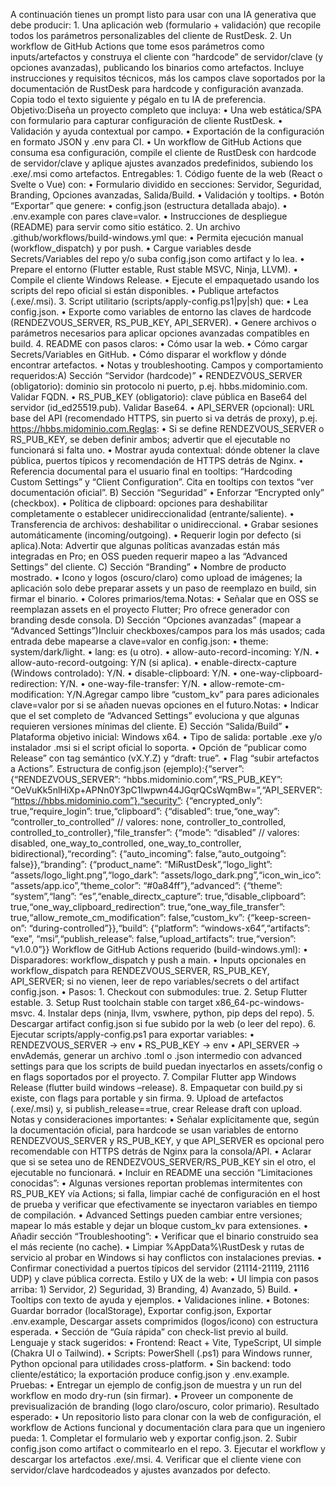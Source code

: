 A continuación tienes un prompt listo para usar con una IA generativa que debe producir:
	1.	Una aplicación web (formulario + validación) que recopile todos los parámetros personalizables del cliente de RustDesk.
	2.	Un workflow de GitHub Actions que tome esos parámetros como inputs/artefactos y construya el cliente con “hardcode” de servidor/clave (y opciones avanzadas), publicando los binarios como artefactos.
Incluye instrucciones y requisitos técnicos, más los campos clave soportados por la documentación de RustDesk para hardcode y configuración avanzada.
Copia todo el texto siguiente y pégalo en tu IA de preferencia.
Objetivo:Diseña un proyecto completo que incluya:
	•	Una web estática/SPA con formulario para capturar configuración de cliente RustDesk.
	•	Validación y ayuda contextual por campo.
	•	Exportación de la configuración en formato JSON y .env para CI.
	•	Un workflow de GitHub Actions que consuma esa configuración, compile el cliente de RustDesk con hardcode de servidor/clave y aplique ajustes avanzados predefinidos, subiendo los .exe/.msi como artefactos.
Entregables:
	1.	Código fuente de la web (React o Svelte o Vue) con:
	•	Formulario dividido en secciones: Servidor, Seguridad, Branding, Opciones avanzadas, Salida/Build.
	•	Validación y tooltips.
	•	Botón “Exportar” que genere:
	•	config.json (estructura detallada abajo).
	•	.env.example con pares clave=valor.
	•	Instrucciones de despliegue (README) para servir como sitio estático.
	2.	Un archivo .github/workflows/build-windows.yml que:
	•	Permita ejecución manual (workflow_dispatch) y por push.
	•	Cargue variables desde Secrets/Variables del repo y/o suba config.json como artifact y lo lea.
	•	Prepare el entorno (Flutter estable, Rust stable MSVC, Ninja, LLVM).
	•	Compile el cliente Windows Release.
	•	Ejecute el empaquetado usando los scripts del repo oficial si están disponibles.
	•	Publique artefactos (.exe/.msi).
	3.	Script utilitario (scripts/apply-config.ps1|py|sh) que:
	•	Lea config.json.
	•	Exporte como variables de entorno las claves de hardcode (RENDEZVOUS_SERVER, RS_PUB_KEY, API_SERVER).
	•	Genere archivos o parámetros necesarios para aplicar opciones avanzadas compatibles en build.
	4.	README con pasos claros:
	•	Cómo usar la web.
	•	Cómo cargar Secrets/Variables en GitHub.
	•	Cómo disparar el workflow y dónde encontrar artefactos.
	•	Notas y troubleshooting.
Campos y comportamiento requeridos:A) Sección “Servidor (hardcode)”
	•	RENDEZVOUS_SERVER (obligatorio): dominio sin protocolo ni puerto, p.ej. hbbs.midominio.com. Validar FQDN.
	•	RS_PUB_KEY (obligatorio): clave pública en Base64 del servidor (id_ed25519.pub). Validar Base64.
	•	API_SERVER (opcional): URL base del API (recomendado HTTPS, sin puerto si va detrás de proxy), p.ej. https://hbbs.midominio.com.Reglas:
	•	Si se define RENDEZVOUS_SERVER o RS_PUB_KEY, se deben definir ambos; advertir que el ejecutable no funcionará si falta uno.
	•	Mostrar ayuda contextual: dónde obtener la clave pública, puertos típicos y recomendación de HTTPS detrás de Nginx.
	•	Referencia documental para el usuario final en tooltips: “Hardcoding Custom Settings” y “Client Configuration”. Cita en tooltips con textos “ver documentación oficial”.
B) Sección “Seguridad”
	•	Enforzar “Encrypted only” (checkbox).
	•	Política de clipboard: opciones para deshabilitar completamente o establecer unidireccionalidad (entrante/saliente).
	•	Transferencia de archivos: deshabilitar o unidireccional.
	•	Grabar sesiones automáticamente (incoming/outgoing).
	•	Requerir login por defecto (si aplica).Nota: Advertir que algunas políticas avanzadas están más integradas en Pro; en OSS pueden requerir mapeo a las “Advanced Settings” del cliente.
C) Sección “Branding”
	•	Nombre de producto mostrado.
	•	Icono y logos (oscuro/claro) como upload de imágenes; la aplicación solo debe preparar assets y un paso de reemplazo en build, sin firmar el binario.
	•	Colores primarios/tema.Notas:
	•	Señalar que en OSS se reemplazan assets en el proyecto Flutter; Pro ofrece generador con branding desde consola.
D) Sección “Opciones avanzadas” (mapear a “Advanced Settings”)Incluir checkboxes/campos para los más usados; cada entrada debe mapearse a clave=valor en config.json:
	•	theme: system/dark/light.
	•	lang: es (u otro).
	•	allow-auto-record-incoming: Y/N.
	•	allow-auto-record-outgoing: Y/N (si aplica).
	•	enable-directx-capture (Windows controlado): Y/N.
	•	disable-clipboard: Y/N.
	•	one-way-clipboard-redirection: Y/N.
	•	one-way-file-transfer: Y/N.
	•	allow-remote-cm-modification: Y/N.Agregar campo libre “custom_kv” para pares adicionales clave=valor por si se añaden nuevas opciones en el futuro.Notas:
	•	Indicar que el set completo de “Advanced Settings” evoluciona y que algunas requieren versiones mínimas del cliente.
E) Sección “Salida/Build”
	•	Plataforma objetivo inicial: Windows x64.
	•	Tipo de salida: portable .exe y/o instalador .msi si el script oficial lo soporta.
	•	Opción de “publicar como Release” con tag semántico (vX.Y.Z) y “draft: true”.
	•	Flag “subir artefactos a Actions”.
Estructura de config.json (ejemplo):{“server”: {“RENDEZVOUS_SERVER”: “hbbs.midominio.com”,“RS_PUB_KEY”: “OeVuKk5nlHiXp+APNn0Y3pC1Iwpwn44JGqrQCsWqmBw=”,“API_SERVER”: “https://hbbs.midominio.com”},“security”: {“encrypted_only”: true,“require_login”: true,“clipboard”: {“disabled”: true,“one_way”: “controller_to_controlled” // valores: none, controller_to_controlled, controlled_to_controller},“file_transfer”: {“mode”: “disabled” // valores: disabled, one_way_to_controlled, one_way_to_controller, bidirectional},“recording”: {“auto_incoming”: false,“auto_outgoing”: false}},“branding”: {“product_name”: “MiRustDesk”,“logo_light”: “assets/logo_light.png”,“logo_dark”: “assets/logo_dark.png”,“icon_win_ico”: “assets/app.ico”,“theme_color”: “#0a84ff”},“advanced”: {“theme”: “system”,“lang”: “es”,“enable_directx_capture”: true,“disable_clipboard”: true,“one_way_clipboard_redirection”: true,“one_way_file_transfer”: true,“allow_remote_cm_modification”: false,“custom_kv”: {“keep-screen-on”: “during-controlled”}},“build”: {“platform”: “windows-x64”,“artifacts”: “exe”, “msi”,“publish_release”: false,“upload_artifacts”: true,“version”: “v1.0.0”}}
Workflow de GitHub Actions requerido (build-windows.yml):
	•	Disparadores: workflow_dispatch y push a main.
	•	Inputs opcionales en workflow_dispatch para RENDEZVOUS_SERVER, RS_PUB_KEY, API_SERVER; si no vienen, leer de repo variables/secrets o del artifact config.json.
	•	Pasos:
	1.	Checkout con submodules: true.
	2.	Setup Flutter estable.
	3.	Setup Rust toolchain stable con target x86_64-pc-windows-msvc.
	4.	Instalar deps (ninja, llvm, vswhere, python, pip deps del repo).
	5.	Descargar artifact config.json si fue subido por la web (o leer del repo).
	6.	Ejecutar scripts/apply-config.ps1 para exportar variables:
	•	RENDEZVOUS_SERVER -> env
	•	RS_PUB_KEY -> env
	•	API_SERVER -> envAdemás, generar un archivo .toml o .json intermedio con advanced settings para que los scripts de build puedan inyectarlos en assets/config o en flags soportados por el proyecto.
	7.	Compilar Flutter app Windows Release (flutter build windows –release).
	8.	Empaquetar con build.py si existe, con flags para portable y sin firma.
	9.	Upload de artefactos (.exe/.msi) y, si publish_release==true, crear Release draft con upload.
Notas y consideraciones importantes:
	•	Señalar explícitamente que, según la documentación oficial, para hardcode se usan variables de entorno RENDEZVOUS_SERVER y RS_PUB_KEY, y que API_SERVER es opcional pero recomendable con HTTPS detrás de Nginx para la consola/API.
	•	Aclarar que si se setea uno de RENDEZVOUS_SERVER/RS_PUB_KEY sin el otro, el ejecutable no funcionará.
	•	Incluir en README una sección “Limitaciones conocidas”:
	•	Algunas versiones reportan problemas intermitentes con RS_PUB_KEY vía Actions; si falla, limpiar caché de configuración en el host de prueba y verificar que efectivamente se inyectaron variables en tiempo de compilación.
	•	Advanced Settings pueden cambiar entre versiones; mapear lo más estable y dejar un bloque custom_kv para extensiones.
	•	Añadir sección “Troubleshooting”:
	•	Verificar que el binario construido sea el más reciente (no cache).
	•	Limpiar %AppData%\RustDesk y rutas de servicio al probar en Windows si hay conflictos con instalaciones previas.
	•	Confirmar conectividad a puertos típicos del servidor (21114-21119, 21116 UDP) y clave pública correcta.
Estilo y UX de la web:
	•	UI limpia con pasos arriba: 1) Servidor, 2) Seguridad, 3) Branding, 4) Avanzado, 5) Build.
	•	Tooltips con texto de ayuda y ejemplos.
	•	Validaciones inline.
	•	Botones: Guardar borrador (localStorage), Exportar config.json, Exportar .env.example, Descargar assets comprimidos (logos/icono) con estructura esperada.
	•	Sección de “Guía rápida” con check-list previo al build.
Lenguaje y stack sugeridos:
	•	Frontend: React + Vite, TypeScript, UI simple (Chakra UI o Tailwind).
	•	Scripts: PowerShell (.ps1) para Windows runner, Python opcional para utilidades cross-platform.
	•	Sin backend: todo cliente/estático; la exportación produce config.json y .env.example.
Pruebas:
	•	Entregar un ejemplo de config.json de muestra y un run del workflow en modo dry-run (sin firmar).
	•	Proveer un componente de previsualización de branding (logo claro/oscuro, color primario).
Resultado esperado:
	•	Un repositorio listo para clonar con la web de configuración, el workflow de Actions funcional y documentación clara para que un ingeniero pueda:
	1.	Completar el formulario web y exportar config.json.
	2.	Subir config.json como artifact o commitearlo en el repo.
	3.	Ejecutar el workflow y descargar los artefactos .exe/.msi.
	4.	Verificar que el cliente viene con servidor/clave hardcodeados y ajustes avanzados por defecto.